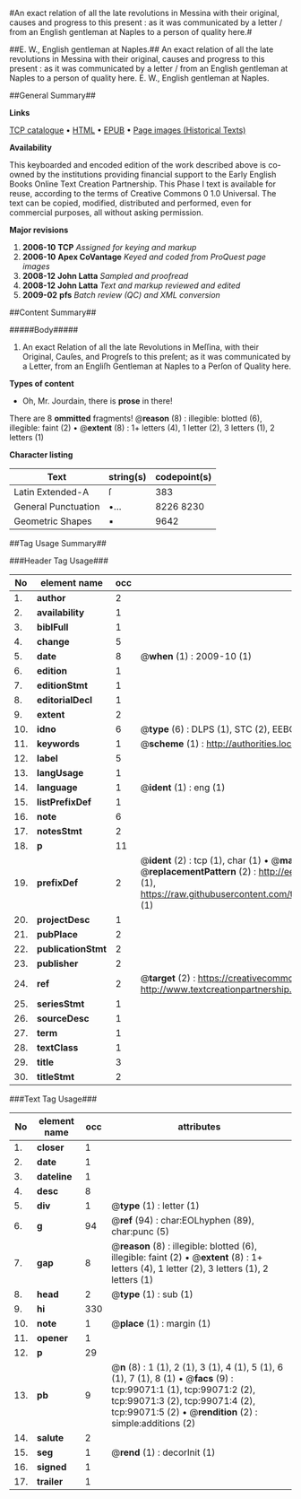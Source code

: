 #An exact relation of all the late revolutions in Messina with their original, causes and progress to this present : as it was communicated by a letter / from an English gentleman at Naples to a person of quality here.#

##E. W., English gentleman at Naples.##
An exact relation of all the late revolutions in Messina with their original, causes and progress to this present : as it was communicated by a letter / from an English gentleman at Naples to a person of quality here.
E. W., English gentleman at Naples.

##General Summary##

**Links**

[TCP catalogue](http://www.ota.ox.ac.uk/tcp/)  • 
[HTML](http://tei.it.ox.ac.uk/tcp/Texts-HTML/free/A65/A65676.html)  • 
[EPUB](http://tei.it.ox.ac.uk/tcp/Texts-EPUB/free/A65/A65676.epub) • 
[Page images (Historical Texts)](https://data.historicaltexts.jisc.ac.uk/view?pubId=eebo-13325842e&pageId=eebo-13325842e-99071-1)

**Availability**

This keyboarded and encoded edition of the
	       work described above is co-owned by the institutions
	       providing financial support to the Early English Books
	       Online Text Creation Partnership. This Phase I text is
	       available for reuse, according to the terms of Creative
	       Commons 0 1.0 Universal. The text can be copied,
	       modified, distributed and performed, even for
	       commercial purposes, all without asking permission.

**Major revisions**

1. __2006-10__ __TCP__ *Assigned for keying and markup*
1. __2006-10__ __Apex CoVantage__ *Keyed and coded from ProQuest page images*
1. __2008-12__ __John Latta__ *Sampled and proofread*
1. __2008-12__ __John Latta__ *Text and markup reviewed and edited*
1. __2009-02__ __pfs__ *Batch review (QC) and XML conversion*

##Content Summary##

#####Body#####

1. An exact Relation of all the late Revolutions in Meſſina, with their Original, Cauſes, and Progreſs to this preſent; as it was communicated by a Letter, from an Engliſh Gentleman at Naples to a Perſon of Quality here.

**Types of content**

  * Oh, Mr. Jourdain, there is **prose** in there!

There are 8 **ommitted** fragments! 
 @__reason__ (8) : illegible: blotted (6), illegible: faint (2)  •  @__extent__ (8) : 1+ letters (4), 1 letter (2), 3 letters (1), 2 letters (1)

**Character listing**


|Text|string(s)|codepoint(s)|
|---|---|---|
|Latin Extended-A|ſ|383|
|General Punctuation|•…|8226 8230|
|Geometric Shapes|▪|9642|

##Tag Usage Summary##

###Header Tag Usage###

|No|element name|occ|attributes|
|---|---|---|---|
|1.|__author__|2||
|2.|__availability__|1||
|3.|__biblFull__|1||
|4.|__change__|5||
|5.|__date__|8| @__when__ (1) : 2009-10 (1)|
|6.|__edition__|1||
|7.|__editionStmt__|1||
|8.|__editorialDecl__|1||
|9.|__extent__|2||
|10.|__idno__|6| @__type__ (6) : DLPS (1), STC (2), EEBO-CITATION (1), OCLC (1), VID (1)|
|11.|__keywords__|1| @__scheme__ (1) : http://authorities.loc.gov/ (1)|
|12.|__label__|5||
|13.|__langUsage__|1||
|14.|__language__|1| @__ident__ (1) : eng (1)|
|15.|__listPrefixDef__|1||
|16.|__note__|6||
|17.|__notesStmt__|2||
|18.|__p__|11||
|19.|__prefixDef__|2| @__ident__ (2) : tcp (1), char (1)  •  @__matchPattern__ (2) : ([0-9\-]+):([0-9IVX]+) (1), (.+) (1)  •  @__replacementPattern__ (2) : http://eebo.chadwyck.com/downloadtiff?vid=$1&page=$2 (1), https://raw.githubusercontent.com/textcreationpartnership/Texts/master/tcpchars.xml#$1 (1)|
|20.|__projectDesc__|1||
|21.|__pubPlace__|2||
|22.|__publicationStmt__|2||
|23.|__publisher__|2||
|24.|__ref__|2| @__target__ (2) : https://creativecommons.org/publicdomain/zero/1.0/ (1), http://www.textcreationpartnership.org/docs/. (1)|
|25.|__seriesStmt__|1||
|26.|__sourceDesc__|1||
|27.|__term__|1||
|28.|__textClass__|1||
|29.|__title__|3||
|30.|__titleStmt__|2||


###Text Tag Usage###

|No|element name|occ|attributes|
|---|---|---|---|
|1.|__closer__|1||
|2.|__date__|1||
|3.|__dateline__|1||
|4.|__desc__|8||
|5.|__div__|1| @__type__ (1) : letter (1)|
|6.|__g__|94| @__ref__ (94) : char:EOLhyphen (89), char:punc (5)|
|7.|__gap__|8| @__reason__ (8) : illegible: blotted (6), illegible: faint (2)  •  @__extent__ (8) : 1+ letters (4), 1 letter (2), 3 letters (1), 2 letters (1)|
|8.|__head__|2| @__type__ (1) : sub (1)|
|9.|__hi__|330||
|10.|__note__|1| @__place__ (1) : margin (1)|
|11.|__opener__|1||
|12.|__p__|29||
|13.|__pb__|9| @__n__ (8) : 1 (1), 2 (1), 3 (1), 4 (1), 5 (1), 6 (1), 7 (1), 8 (1)  •  @__facs__ (9) : tcp:99071:1 (1), tcp:99071:2 (2), tcp:99071:3 (2), tcp:99071:4 (2), tcp:99071:5 (2)  •  @__rendition__ (2) : simple:additions (2)|
|14.|__salute__|2||
|15.|__seg__|1| @__rend__ (1) : decorInit (1)|
|16.|__signed__|1||
|17.|__trailer__|1||
